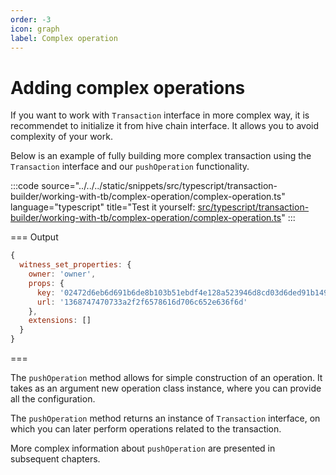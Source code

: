```yaml
---
order: -3
icon: graph
label: Complex operation
---
```


# Adding complex operations

If you want to work with `Transaction` interface in more complex way, it is recommendet to initialize it from hive chain interface. It allows you to avoid complexity of your work.

Below is an example of fully building more complex transaction using the `Transaction` interface and our `pushOperation` functionality.

:::code source="../../../static/snippets/src/typescript/transaction-builder/working-with-tb/complex-operation/complex-operation.ts" language="typescript" title="Test it yourself: [src/typescript/transaction-builder/working-with-tb/complex-operation/complex-operation.ts](https://stackblitz.com/github/openhive-network/wax-doc-snippets?file=src%2Ftypescript%2Ftransaction-builder%2Fworking-with-tb%2Fcomplex-operation%2Fcomplex-operation.ts&startScript=test-tb-working-with-tb-complex-operation)" :::

=== Output

```javascript
{
  witness_set_properties: {
    owner: 'owner',
    props: {
      key: '02472d6eb6d691b6de8b103b51ebdf4e128a523946d8cd03d6ded91b1497ee2e83',
      url: '1368747470733a2f2f6578616d706c652e636f6d'
    },
    extensions: []
  }
}
```

===

The `pushOperation` method allows for simple construction of an operation.
It takes as an argument new operation class instance, where you can provide all the configuration.

The `pushOperation` method returns an instance of `Transaction` interface, on which you can later perform operations related to the transaction.

More complex information about `pushOperation` are presented in subsequent chapters.
